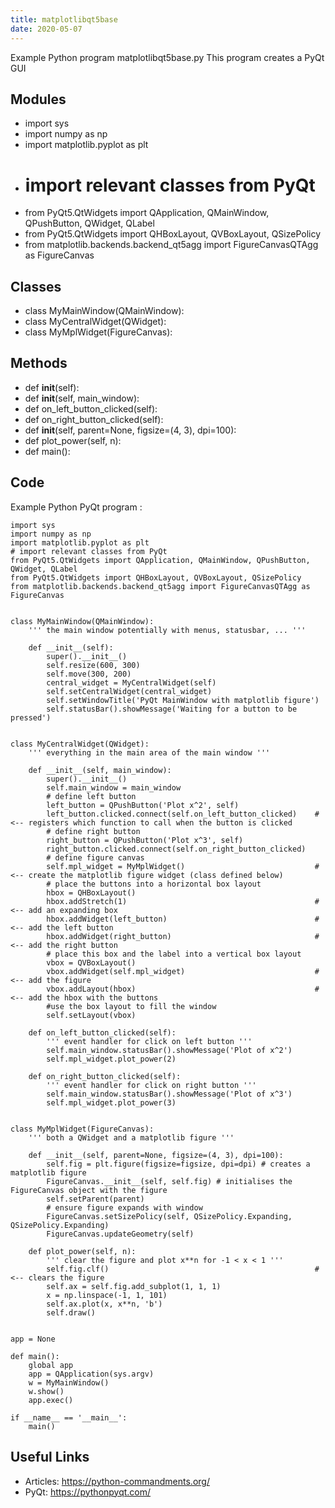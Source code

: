 ```yaml
---
title: matplotlibqt5base
date: 2020-05-07
---
```

Example Python program matplotlibqt5base.py
This program creates a PyQt GUI

## Modules

* import sys
* import numpy as np
* import matplotlib.pyplot as plt
* # import relevant classes from PyQt
* from PyQt5.QtWidgets import QApplication, QMainWindow, QPushButton, QWidget, QLabel
* from PyQt5.QtWidgets import QHBoxLayout, QVBoxLayout, QSizePolicy
* from matplotlib.backends.backend_qt5agg import FigureCanvasQTAgg as FigureCanvas

## Classes

* class MyMainWindow(QMainWindow):
* class MyCentralWidget(QWidget):
* class MyMplWidget(FigureCanvas):

## Methods

* def __init__(self):
* def __init__(self, main_window):
* def on_left_button_clicked(self):
* def on_right_button_clicked(self):
* def __init__(self, parent=None, figsize=(4, 3), dpi=100):
* def plot_power(self, n):
* def main():

## Code

Example Python PyQt program :

    import sys
    import numpy as np
    import matplotlib.pyplot as plt
    # import relevant classes from PyQt
    from PyQt5.QtWidgets import QApplication, QMainWindow, QPushButton, QWidget, QLabel
    from PyQt5.QtWidgets import QHBoxLayout, QVBoxLayout, QSizePolicy
    from matplotlib.backends.backend_qt5agg import FigureCanvasQTAgg as FigureCanvas
    
    
    class MyMainWindow(QMainWindow):
        ''' the main window potentially with menus, statusbar, ... '''
    
        def __init__(self):
            super().__init__()
            self.resize(600, 300)
            self.move(300, 200)
            central_widget = MyCentralWidget(self)
            self.setCentralWidget(central_widget)
            self.setWindowTitle('PyQt MainWindow with matplotlib figure')
            self.statusBar().showMessage('Waiting for a button to be pressed')
    
    
    class MyCentralWidget(QWidget):
        ''' everything in the main area of the main window '''
    
        def __init__(self, main_window):
            super().__init__()
            self.main_window = main_window
            # define left button
            left_button = QPushButton('Plot x^2', self)
            left_button.clicked.connect(self.on_left_button_clicked)    # <-- registers which function to call when the button is clicked
            # define right button
            right_button = QPushButton('Plot x^3', self)
            right_button.clicked.connect(self.on_right_button_clicked)
            # define figure canvas
            self.mpl_widget = MyMplWidget()                             # <-- create the matplotlib figure widget (class defined below)
            # place the buttons into a horizontal box layout
            hbox = QHBoxLayout()
            hbox.addStretch(1)                                          # <-- add an expanding box 
            hbox.addWidget(left_button)                                 # <-- add the left button
            hbox.addWidget(right_button)                                # <-- add the right button
            # place this box and the label into a vertical box layout
            vbox = QVBoxLayout()
            vbox.addWidget(self.mpl_widget)                             # <-- add the figure 
            vbox.addLayout(hbox)                                        # <-- add the hbox with the buttons
            #use the box layout to fill the window
            self.setLayout(vbox) 
    
        def on_left_button_clicked(self):
            ''' event handler for click on left button '''
            self.main_window.statusBar().showMessage('Plot of x^2')
            self.mpl_widget.plot_power(2)
    
        def on_right_button_clicked(self):
            ''' event handler for click on right button '''
            self.main_window.statusBar().showMessage('Plot of x^3')
            self.mpl_widget.plot_power(3)
    
     
    class MyMplWidget(FigureCanvas):
        ''' both a QWidget and a matplotlib figure '''
    
        def __init__(self, parent=None, figsize=(4, 3), dpi=100):
            self.fig = plt.figure(figsize=figsize, dpi=dpi) # creates a matplotlib figure
            FigureCanvas.__init__(self, self.fig) # initialises the FigureCanvas object with the figure
            self.setParent(parent)
            # ensure figure expands with window
            FigureCanvas.setSizePolicy(self, QSizePolicy.Expanding, QSizePolicy.Expanding) 
            FigureCanvas.updateGeometry(self)
    
        def plot_power(self, n):
            ''' clear the figure and plot x**n for -1 < x < 1 '''
            self.fig.clf()                                              # <-- clears the figure 
            self.ax = self.fig.add_subplot(1, 1, 1)
            x = np.linspace(-1, 1, 101)
            self.ax.plot(x, x**n, 'b')
            self.draw()
    
    
    app = None
    
    def main():
        global app
        app = QApplication(sys.argv)
        w = MyMainWindow()
        w.show()
        app.exec()
    
    if __name__ == '__main__':
        main()

## Useful Links

- Articles: https://python-commandments.org/
- PyQt: https://pythonpyqt.com/
